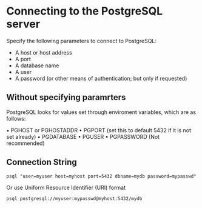 # Connecting to the PostgreSQL server

Specify the following parameters to connect to PostgreSQL:
- A host or host address
- A port
- A database name
- A user
- A password (or other means of authentication; but only if requested)

## Without specifying paramrters 

PostgreSQL looks for values set through enviroment variables, which are as follows:

• PGHOST or PGHOSTADDR
• PGPORT (set this to default 5432 if it is not set already)
• PGDATABASE
• PGUSER
• PGPASSWORD (Not recommended)

## Connection String 

```
psql "user=myuser host=myhost port=5432 dbname=mydb password=mypasswd"
```

Or use Uniform Resource Identifier (URI) format

```
psql postgresql://myuser:mypasswd@myhost:5432/mydb
```


